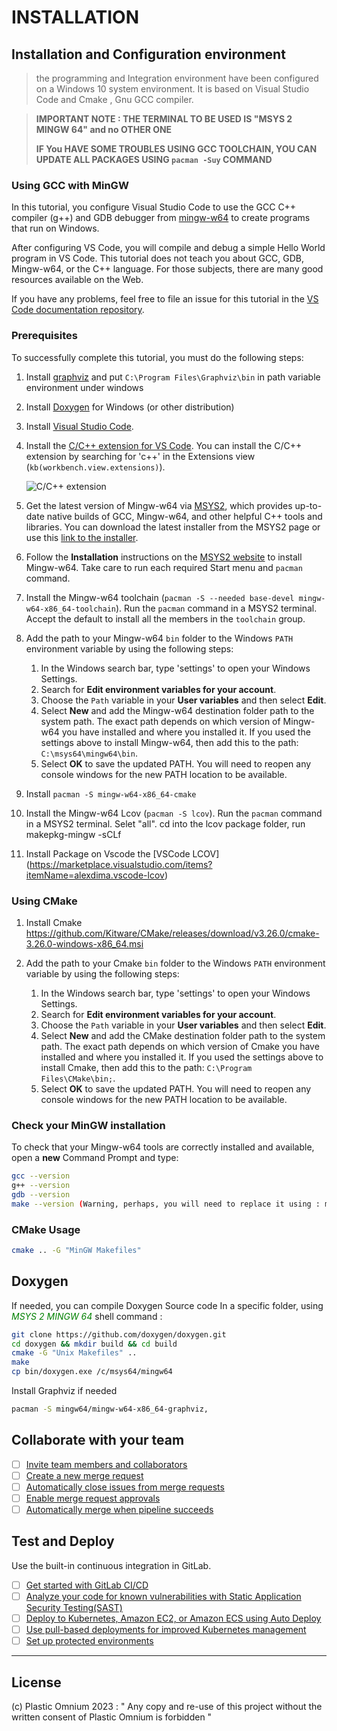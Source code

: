 # INSTALLATION

## Installation and Configuration environment 
> the programming and Integration environment have been configured on a Windows 10 system environment.
> It is based on Visual Studio Code and Cmake , Gnu GCC compiler.

> **IMPORTANT NOTE : THE TERMINAL TO BE USED IS "MSYS 2 MINGW 64" and no OTHER ONE**
> 
> **IF You HAVE SOME TROUBLES USING GCC TOOLCHAIN, YOU CAN UPDATE ALL PACKAGES USING `pacman -Suy` COMMAND**

### Using GCC with MinGW

In this tutorial, you configure Visual Studio Code to use the GCC C++ compiler (g++) and GDB debugger from [mingw-w64](http://mingw-w64.org) to create programs that run on Windows.

After configuring VS Code, you will compile and debug a simple Hello World program in VS Code. This tutorial does not teach you about GCC, GDB, Mingw-w64, or the C++ language. For those subjects, there are many good resources available on the Web.

If you have any problems, feel free to file an issue for this tutorial in the [VS Code documentation repository](https://github.com/microsoft/vscode-docs/issues).

### Prerequisites 

To successfully complete this tutorial, you must do the following steps:

1. Install [graphviz](https://gitlab.com/api/v4/projects/4207231/packages/generic/graphviz-releases/8.0.2/windows_10_cmake_Release_graphviz-install-8.0.2-win64.exe) and put `C:\Program Files\Graphviz\bin` in path variable environment under windows 

1. Install [Doxygen](https://www.doxygen.nl/files/doxygen-1.9.6-setup.exe) for Windows (or other distribution)

1. Install [Visual Studio Code](/download).

1. Install the [C/C++ extension for VS Code](https://marketplace.visualstudio.com/items?itemName=ms-vscode.cpptools). You can install the C/C++ extension by searching for 'c++' in the Extensions view (`kb(workbench.view.extensions)`).

    ![C/C++ extension](images/cpp/cpp-extension.png)

1. Get the latest version of Mingw-w64 via [MSYS2](https://www.msys2.org/), which provides up-to-date native builds of GCC, Mingw-w64, and other helpful C++ tools and libraries. You can download the latest installer from the MSYS2 page or use this [link to the installer](https://github.com/msys2/msys2-installer/releases/download/2022-06-03/msys2-x86_64-20220603.exe).

2. Follow the **Installation** instructions on the [MSYS2 website](https://www.msys2.org/) to install Mingw-w64. Take care to run each required Start menu and `pacman` command.

3. Install the Mingw-w64 toolchain (`pacman -S --needed base-devel mingw-w64-x86_64-toolchain`). Run the `pacman` command in a MSYS2 terminal. Accept the default to install all the members in the `toolchain` group.

4. Add the path to your Mingw-w64 `bin` folder to the Windows `PATH` environment variable by using the following steps:
   1. In the Windows search bar, type 'settings' to open your Windows Settings.
   2. Search for **Edit environment variables for your account**.
   3. Choose the `Path` variable in your **User variables** and then select **Edit**.
   4. Select **New** and add the Mingw-w64 destination folder path to the system path. The exact path depends on which version of Mingw-w64 you have installed and where you installed it. If you used the settings above to install Mingw-w64, then add this to the path: `C:\msys64\mingw64\bin`. 
   5. Select **OK** to save the updated PATH. You will need to reopen any console windows for the new PATH location to be available.

5. Install `pacman -S mingw-w64-x86_64-cmake`

6. Install the Mingw-w64 Lcov (`pacman -S lcov`). Run the `pacman` command in a MSYS2 terminal. Selet "all". cd into the lcov package folder, run makepkg-mingw -sCLf
   
7. Install Package on Vscode the [VSCode LCOV] (https://marketplace.visualstudio.com/items?itemName=alexdima.vscode-lcov)


### Using CMake

1. Install Cmake https://github.com/Kitware/CMake/releases/download/v3.26.0/cmake-3.26.0-windows-x86_64.msi

1. Add the path to your Cmake `bin` folder to the Windows `PATH` environment variable by using the following steps:
   1. In the Windows search bar, type 'settings' to open your Windows Settings.
   1. Search for **Edit environment variables for your account**.
   1. Choose the `Path` variable in your **User variables** and then select **Edit**.
   1. Select **New** and add the CMake destination folder path to the system path. The exact path depends on which version of Cmake you have installed and where you installed it. If you used the settings above to install Cmake, then add this to the path: `C:\Program Files\CMake\bin;`. 
   1. Select **OK** to save the updated PATH. You will need to reopen any console windows for the new PATH location to be available.

### Check your MinGW installation

To check that your Mingw-w64 tools are correctly installed and available, open a **new** Command Prompt and type:

```bash
gcc --version
g++ --version
gdb --version
make --version (Warning, perhaps, you will need to replace it using : mingw32-make.exe )  
``` 

### CMake Usage
```bash
cmake .. -G "MinGW Makefiles"
``` 

## Doxygen

If needed, you can compile Doxygen Source code 
In a specific folder, using <span style="color:green">*MSYS 2 MINGW 64*</span> shell command :
```bash
git clone https://github.com/doxygen/doxygen.git
cd doxygen && mkdir build && cd build
cmake -G "Unix Makefiles" ..
make
cp bin/doxygen.exe /c/msys64/mingw64
``` 

Install Graphviz if needed
```bash
pacman -S mingw64/mingw-w64-x86_64-graphviz,
``` 

## Collaborate with your team

- [ ] [Invite team members and collaborators](https://docs.gitlab.com/ee/user/project/members/)
- [ ] [Create a new merge request](https://docs.gitlab.com/ee/user/project/merge_requests/creating_merge_requests.html)
- [ ] [Automatically close issues from merge requests](https://docs.gitlab.com/ee/user/project/issues/managing_issues.html#closing-issues-automatically)
- [ ] [Enable merge request approvals](https://docs.gitlab.com/ee/user/project/merge_requests/approvals/)
- [ ] [Automatically merge when pipeline succeeds](https://docs.gitlab.com/ee/user/project/merge_requests/merge_when_pipeline_succeeds.html)

## Test and Deploy

Use the built-in continuous integration in GitLab.

- [ ] [Get started with GitLab CI/CD](https://docs.gitlab.com/ee/ci/quick_start/index.html)
- [ ] [Analyze your code for known vulnerabilities with Static Application Security Testing(SAST)](https://docs.gitlab.com/ee/user/application_security/sast/)
- [ ] [Deploy to Kubernetes, Amazon EC2, or Amazon ECS using Auto Deploy](https://docs.gitlab.com/ee/topics/autodevops/requirements.html)
- [ ] [Use pull-based deployments for improved Kubernetes management](https://docs.gitlab.com/ee/user/clusters/agent/)
- [ ] [Set up protected environments](https://docs.gitlab.com/ee/ci/environments/protected_environments.html)

***  

## License
(c) Plastic Omnium 2023 : " Any copy and re-use of this project without the written consent of Plastic Omnium is forbidden " 
